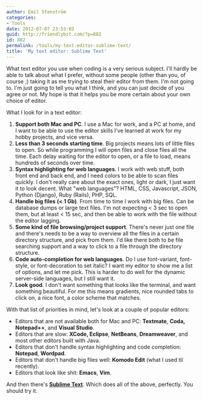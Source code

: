 ```yaml
---
author: Emil Stenström
categories:
- Tools
date: 2012-07-07 23:53:03
guid: http://friendlybit.com/?p=882
id: 882
permalink: /tools/my-text-editor-sublime-text/
title: 'My text editor: Sublime Text'
---
```


What text editor you use when coding is a very serious subject. I'll hardly be able to talk about what I prefer, without some people (other than you, of course ;) taking it as me trying to steal their editor from them. I'm not going to. I'm just going to tell you what I think, and you can just decide of you agree or not. My hope is that it helps you be more certain about your own choice of editor.

What I look for in a text editor:

  1. **Support both Mac and PC**. I use a Mac for work, and a PC at home, and I want to be able to use the editor skills I've learned at work for my hobby projects, and vice versa.
  2. **Less than 3 seconds starting time**. Big projects means lots of little files to open. So while programming I will open files and close files all the time. Each delay waiting for the editor to open, or a file to load, means hundreds of seconds over time.
  3. **Syntax highlighting for web languages**. I work with web stuff, both front end and back end, and I need colors to be able to scan files quickly. I don't really care about the exact ones, light or dark, I just want it to look decent. What "web languages"? HTML, CSS, Javascript, JSON, Python (Django), Ruby (Rails), PHP, SQL.
  4. **Handle big files** **(< 1 Gb)**. From time to time I work with big files. Can be database dumps or large text files. I'm not expecting < 3 sec to open them, but at least < 15 sec, and then be able to work with the file without the editor lagging.
  5. **Some kind of file browsing/project support**. There's never just one file and there's needs to be a way to overview all the files in a certain directory structure, and pick from them. I'd like there both to be file searching support and a way to click to a file through the directory structure.
  6. **Code auto-completion for web languages**. Do I use font-variant, font-style, or font-decoration to set italic? I want my editor to show me a list of options, and let me pick. This is harder to do well for the dynamic server-side languages, but I still want it.
  7. **Look good**. I don't want something that looks like the terminal, and want something beautiful. For me this means gradients, nice rounded tabs to click on, a nice font, a color scheme that matches.

With that list of priorities in mind, let's look at a couple of popular editors:

  * Editors that are not available both for Mac and PC: **Textmate**, **Coda,** **Notepad++**, and **Visual Studio**.
  * Editors that are slow: **XCode, Eclipse**, **NetBeans**, **Dreamweaver**, and most other editors built with Java.
  * Editors that don't handle syntax highlighting and code completion: **Notepad**, **Wordpad**.
  * Editors that don't handle big files well: **Komodo Edit** (what I used til recently).
  * Editors that look like shit: **Emacs**, **Vim**.

And then there's [**Sublime Text**](http://www.sublimetext.com/). Which does all of the above, perfectly. You should try it.
